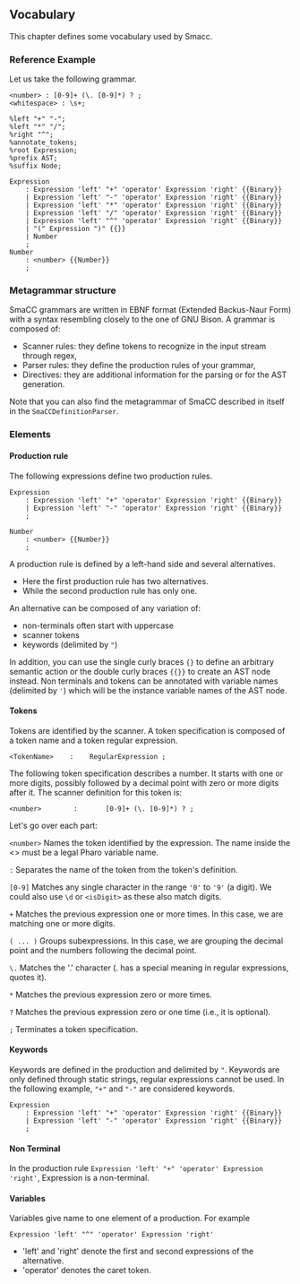 ## Vocabulary


This chapter defines some vocabulary used by Smacc. 


### Reference Example 


Let us take the following grammar. 

```
<number> : [0-9]+ (\. [0-9]*) ? ;
<whitespace> : \s+;

%left "+" "-";
%left "*" "/";
%right "^";
%annotate_tokens;
%root Expression;
%prefix AST;
%suffix Node;

Expression 
	: Expression 'left' "+" 'operator' Expression 'right' {{Binary}}
	| Expression 'left' "-" 'operator' Expression 'right' {{Binary}}
	| Expression 'left' "*" 'operator' Expression 'right' {{Binary}}
	| Expression 'left' "/" 'operator' Expression 'right' {{Binary}}
	| Expression 'left' "^" 'operator' Expression 'right' {{Binary}}
	| "(" Expression ")" {{}}
	| Number
	;
Number 
	: <number> {{Number}}
	;
```



### Metagrammar structure


SmaCC grammars are written in EBNF format \(Extended Backus-Naur Form\) with a syntax resembling closely to the one of GNU Bison.
A grammar is composed of:

- Scanner rules: they define tokens to recognize in the input stream through regex,
- Parser rules: they define the production rules of your grammar,
- Directives: they are additional information for the parsing or for the AST generation.


Note that you can also find the metagrammar of SmaCC described in itself in the `SmaCCDefinitionParser`.


### Elements 



#### Production rule


The following expressions define two production rules. 

```
Expression 
	: Expression 'left' "+" 'operator' Expression 'right' {{Binary}}
	| Expression 'left' "-" 'operator' Expression 'right' {{Binary}}
	;

Number 
	: <number> {{Number}}
	;
```


A production rule is defined by a left-hand side and several alternatives.
- Here the first production rule has two alternatives.
- While the second production rule has only one. 


An alternative can be composed of any variation of:
- non-terminals often start with uppercase
- scanner tokens
- keywords \(delimited by `"`\)


In addition, you can use the single curly braces `{}` to define an arbitrary semantic action or the double curly braces `{{}}` to create an AST node instead.
Non terminals and tokens can be annotated with variable names \(delimited by `'`\) which will be the instance variable names of the AST node.


#### Tokens


Tokens are identified by the scanner. 
A token specification is composed of a token name and a token regular expression.

```
<TokenName>    :    RegularExpression ;
```


The following token specification describes a number.
It starts with one or more digits, possibly followed by a decimal point with zero or more digits after it. 
The scanner definition for this token is:

```
<number>        :       [0-9]+ (\. [0-9]*) ? ;
```


Let's go over each part:



`<number>`
Names the token identified by the expression. The name inside the <> must be a legal Pharo variable name.

`:`
Separates the name of the token from the token's definition.

`[0-9]`
Matches any single character in the range `'0'` to `'9'` \(a digit\). We could also use `\d` or `<isDigit>` as these also match digits.

`+`
Matches the previous expression one or more times. In this case, we are matching one or more digits.

`( ... )`
Groups subexpressions. In this case, we are grouping the decimal point and the numbers following the decimal point.

`\.`
Matches the '.' character \(. has a special meaning in regular expressions,  quotes it\).

`*`
Matches the previous expression zero or more times.

`?`
Matches the previous expression zero or one time \(i.e., it is optional\).

`;`
Terminates a token specification.


#### Keywords


Keywords are defined in the production and delimited by `"`. 
Keywords are only defined through static strings, regular expressions cannot be used.
In the following example, `"+"` and `"-"` are considered keywords.

```
Expression 
	: Expression 'left' "+" 'operator' Expression 'right' {{Binary}}
	| Expression 'left' "-" 'operator' Expression 'right' {{Binary}}
	;
```



#### Non Terminal


In the production rule `Expression 'left' "+" 'operator' Expression 'right'`, Expression is a non-terminal.


#### Variables


Variables give name to one element of a production.
For example 

```
Expression 'left' "^" 'operator' Expression 'right'
```


- 'left' and 'right' denote the first and second expressions of the alternative.
- 'operator' denotes the caret token. 

